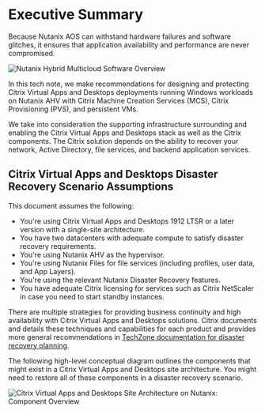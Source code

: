 # Executive Summary

Because Nutanix AOS can withstand hardware failures and software glitches, it ensures that application availability and performance are never compromised.

![Nutanix Hybrid Multicloud Software Overview](../images/overview-hybrid-multicloud-software.png "Nutanix Hybrid Multicloud Software Overview")

In this tech note, we make recommendations for designing and protecting Citrix Virtual Apps and Desktops deployments running Windows workloads on Nutanix AHV with Citrix Machine Creation Services (MCS), Citrix Provisioning (PVS), and persistent VMs.

We take into consideration the supporting infrastructure surrounding and enabling the Citrix Virtual Apps and Desktops stack as well as the Citrix components. The Citrix solution depends on the ability to recover your network, Active Directory, file services, and backend application services.

## Citrix Virtual Apps and Desktops Disaster Recovery Scenario Assumptions

This document assumes the following:

- You're using Citrix Virtual Apps and Desktops 1912 LTSR or a later version with a single-site architecture.
- You have two datacenters with adequate compute to satisfy disaster recovery requirements.
- You're using Nutanix AHV as the hypervisor.
- You're using Nutanix Files for file services (including profiles, user data, and App Layers).
- You're using the relevant Nutanix Disaster Recovery features.
- You have adequate Citrix licensing for services such as Citrix NetScaler in case you need to start standby instances.

There are multiple strategies for providing business continuity and high availability with Citrix Virtual Apps and Desktops solutions. Citrix documents and details these techniques and capabilities for each product and provides more general recommendations in [TechZone documentation for disaster recovery planning](https://docs.citrix.com/en-us/tech-zone/design/design-decisions/cvad-disaster-recovery.html).

The following high-level conceptual diagram outlines the components that might exist in a Citrix Virtual Apps and Desktops site architecture. You might need to restore all of these components in a disaster recovery scenario.

![Citrix Virtual Apps and Desktops Site Architecture on Nutanix: Component Overview](../images/TN-2169-Disaster-Recovery-for-Citrix-Virtual-Apps-and-Desktops_image1.png "Citrix Virtual Apps and Desktops Site Architecture on Nutanix: Component Overview")